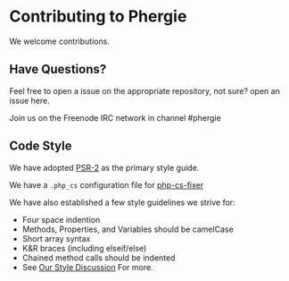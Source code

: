 # Contributing to Phergie

We welcome contributions.

## Have Questions?

Feel free to open a issue on the appropriate repository, not sure? open an issue here.

Join us on the Freenode IRC network in channel #phergie

## Code Style

We have adopted [PSR-2](https://github.com/php-fig/fig-standards/blob/master/accepted/PSR-2-coding-style-guide.md) as the primary style guide.

We have a `.php_cs` configuration file for [php-cs-fixer](https://github.com/FriendsOfPHP/PHP-CS-Fixer)

We have also established a few style guidelines we strive for:

* Four space indention
* Methods, Properties, and Variables should be camelCase
* Short array syntax
* K&R braces (including elseif/else)
* Chained method calls should be indented
* See [Our Style Discussion](https://github.com/phergie/phergie-irc-bot-react/issues/20) For more.
